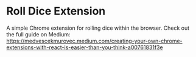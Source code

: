 # Roll Dice Extension

A simple Chrome extension for rolling dice within the browser.
Check out the full guide on Medium: https://medvescekmurovec.medium.com/creating-your-own-chrome-extensions-with-react-is-easier-than-you-think-a00761831f3e
